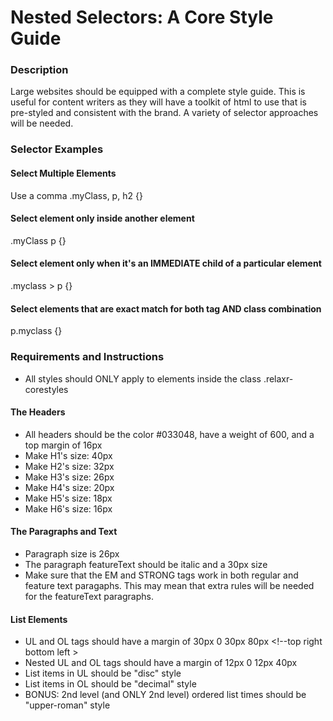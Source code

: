 # Nested Selectors: A Core Style Guide

### Description 

Large websites should be equipped with a complete style guide. This is useful for content writers as they will have a toolkit of html to use that is pre-styled and consistent with the brand. A variety of selector approaches will be needed.

### Selector Examples

#### Select Multiple Elements
Use a comma
.myClass, p, h2 {}

#### Select element only inside another element
.myClass p {}

#### Select element only when it's an IMMEDIATE child of a particular element
.myclass > p {}

#### Select elements that are exact match for both tag AND class combination
p.myclass {}


### Requirements and Instructions

* All styles should ONLY apply to elements inside the class .relaxr-corestyles

#### The Headers
* All headers should be the color #033048, have a weight of 600, and a top margin of 16px
* Make H1's size: 40px
* Make H2's size: 32px
* Make H3's size: 26px
* Make H4's size: 20px
* Make H5's size: 18px
* Make H6's size: 16px

#### The Paragraphs and Text
* Paragraph size is 26px
* The paragraph featureText should be italic and a 30px size
* Make sure that the EM and STRONG tags work in both regular and feature text paragaphs. This may mean that extra rules will be needed for the featureText paragraphs.

#### List Elements
* UL and OL tags should have a margin of 30px 0 30px 80px <!--top right bottom left >
* Nested UL and OL tags should have a margin of 12px 0 12px 40px
* List items in UL should be "disc" style
* List items in OL should be "decimal" style
* BONUS: 2nd level (and ONLY 2nd level) ordered list times should be "upper-roman" style 